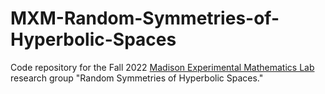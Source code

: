 # MXM-Random-Symmetries-of-Hyperbolic-Spaces

Code repository for the Fall 2022 [Madison Experimental Mathematics Lab](https://mxm.math.wisc.edu) research group "Random Symmetries of Hyperbolic Spaces."
